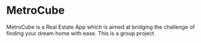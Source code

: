 # MetroCube
MetroCube is a Real Estate App which is aimed at bridging the challenge of finding your dream home with ease.
This is a group project
